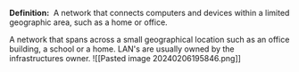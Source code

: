 **Definition:** 
 A network that connects computers and devices within a limited geographic area, such as a home or office.

A network that spans across a small geographical location such as an office building, a school or a home. LAN's are usually owned by the infrastructures owner.
![[Pasted image 20240206195846.png]]